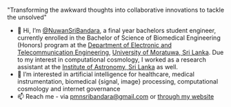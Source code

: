 "Transforming the awkward thoughts into collaborative innovations to tackle the unsolved"

- 👋 Hi, I’m [@NuwanSriBandara](https://github.com/NuwanSriBandara), a final year bachelors student engineer, currently enrolled in the Bachelor of Science of Biomedical Engineering (Honors) program at the [Department of Electronic and Telecommunication Engineering](https://ent.uom.lk/), [University of Moratuwa, Sri Lanka](https://uom.lk/). Due to my interest in computational cosmology, I worked as a research assistant at the [Institute of Astronomy, Sri Lanka](https://ioas.lk/) as well. 
- 👀 I’m interested in artificial intelligence for healthcare, medical instrumentation, biomedical {signal, image} processing, computational cosmology and internet governance
- 📫 Reach me - via pmnsribandara@gmail.com or [through my website](https://sites.google.com/view/nuwan-bandara/)

<!---
NuwanSriBandara/NuwanSriBandara is a ✨ special ✨ repository because its `README.md` (this file) appears on your GitHub profile.
You can click the Preview link to take a look at your changes.
--->
